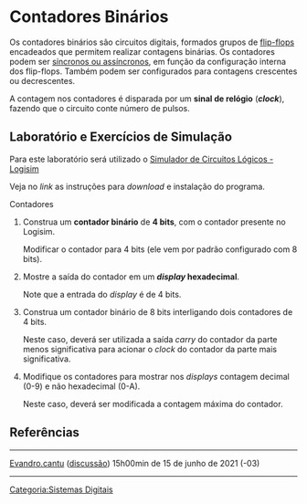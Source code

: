 # Contadores Binários

Os contadores binários são circuitos digitais, formados grupos de <a href="Flip-Flops" class="wikilink" title="flip-flops">flip-flops</a> encadeados que permitem realizar contagens binárias. Os contadores podem ser <a href="Contadores_Sincronos_e_Assincronos" class="wikilink" title="síncronos ou assíncronos">síncronos ou assíncronos</a>, em função da configuração interna dos flip-flops. Também podem ser configurados para contagens crescentes ou decrescentes.

A contagem nos contadores é disparada por um **sinal de relógio** (***clock***), fazendo que o circuito conte número de pulsos.

## Laboratório e Exercícios de Simulação

Para este laboratório será utilizado o <a href="Simulador_de_Circuitos_Lógicos_-_Logisim" class="wikilink" title="Simulador de Circuitos Lógicos - Logisim">Simulador de Circuitos Lógicos - Logisim</a>  
Veja no *link* as instruções para *download* e instalação do programa.

<!-- -->

Contadores  

1.  Construa um **contador binário** de **4 bits**, com o contador presente no Logisim.
      
    Modificar o contador para 4 bits (ele vem por padrão configurado com 8 bits).
2.  Mostre a saída do contador em um ***display* hexadecimal**.
      
    Note que a entrada do *display* é de 4 bits.
3.  Construa um contador binário de 8 bits interligando dois contadores de 4 bits.
      
    Neste caso, deverá ser utilizada a saída *carry* do contador da parte menos significativa para acionar o *clock* do contador da parte mais significativa.
4.  Modifique os contadores para mostrar nos *displays* contagem decimal (0-9) e não hexadecimal (0-A).
      
    Neste caso, deverá ser modificada a contagem máxima do contador.

## Referências

<references />

------------------------------------------------------------------------

<a href="Usuário:Evandro.cantu" class="wikilink" title="Evandro.cantu">Evandro.cantu</a> (<a href="Usuário_Discussão:Evandro.cantu" class="wikilink" title="discussão">discussão</a>) 15h00min de 15 de junho de 2021 (-03)

------------------------------------------------------------------------

<a href="Categoria:Sistemas_Digitais" class="wikilink" title="Categoria:Sistemas Digitais">Categoria:Sistemas Digitais</a>
